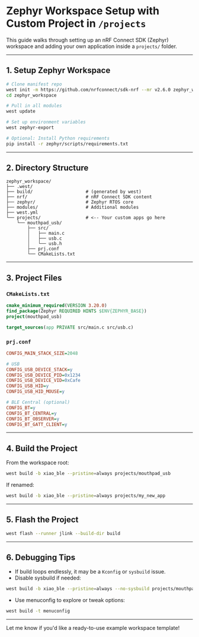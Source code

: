# Zephyr Workspace Setup with Custom Project in `/projects`

This guide walks through setting up an nRF Connect SDK (Zephyr) workspace and adding your own application inside a `projects/` folder.

---

## 1. Setup Zephyr Workspace

```bash
# Clone manifest repo
west init -m https://github.com/nrfconnect/sdk-nrf --mr v2.6.0 zephyr_workspace
cd zephyr_workspace

# Pull in all modules
west update

# Set up environment variables
west zephyr-export

# Optional: Install Python requirements
pip install -r zephyr/scripts/requirements.txt
```

---

## 2. Directory Structure

```
zephyr_workspace/
├── .west/
├── build/                    # (generated by west)
├── nrf/                      # nRF Connect SDK content
├── zephyr/                   # Zephyr RTOS core
├── modules/                  # Additional modules
├── west.yml
└── projects/                 # <-- Your custom apps go here
    └── mouthpad_usb/
        ├── src/
        │   ├── main.c
        │   ├── usb.c
        │   └── usb.h
        ├── prj.conf
        └── CMakeLists.txt
```

---

## 3. Project Files

### `CMakeLists.txt`

```cmake
cmake_minimum_required(VERSION 3.20.0)
find_package(Zephyr REQUIRED HINTS $ENV{ZEPHYR_BASE})
project(mouthpad_usb)

target_sources(app PRIVATE src/main.c src/usb.c)
```

### `prj.conf`

```ini
CONFIG_MAIN_STACK_SIZE=2048

# USB
CONFIG_USB_DEVICE_STACK=y
CONFIG_USB_DEVICE_PID=0x1234
CONFIG_USB_DEVICE_VID=0xCafe
CONFIG_USB_HID=y
CONFIG_USB_HID_MOUSE=y

# BLE Central (optional)
CONFIG_BT=y
CONFIG_BT_CENTRAL=y
CONFIG_BT_OBSERVER=y
CONFIG_BT_GATT_CLIENT=y
```

---

## 4. Build the Project

From the workspace root:

```bash
west build -b xiao_ble --pristine=always projects/mouthpad_usb
```

If renamed:

```bash
west build -b xiao_ble --pristine=always projects/my_new_app
```

---

## 5. Flash the Project

```bash
west flash --runner jlink --build-dir build
```

---

## 6. Debugging Tips

- If build loops endlessly, it may be a `Kconfig` or `sysbuild` issue.
- Disable sysbuild if needed:

```bash
west build -b xiao_ble --pristine=always --no-sysbuild projects/mouthpad_usb
```

- Use menuconfig to explore or tweak options:

```bash
west build -t menuconfig
```

---

Let me know if you'd like a ready-to-use example workspace template!

